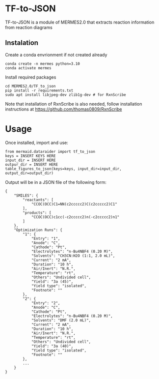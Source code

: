 # TF-to-JSON

TF-to-JSON is a module of MERMES2.0 that extracts reaction information from reaction diagrams

## Instalation

Create a conda envrionment if not created already
```
conda create -n mermes python=3.10
conda activate mermes
```

Install required packages

```
cd MERMES2.0/TF_to_json
pip install -r requirements.txt
sudo apt install libjpeg-dev zlib1g-dev # for RxnScribe
```

Note that installation of RxnScribe is also needed, follow installation instructions at https://github.com/thomas0809/RxnScribe


# Usage

Once installed, import and use:

```
from mermaid.dataraider import tf_to_json
keys = INSERT KEYS HERE
input_dir = INSERT HERE
outpur_dir = INSERT HERE
table_figures_to_json(keys=keys, input_dir=input_dir, output_dir=output_dir)
```

Output will be in a JSON file of the following form:

```
{
    "SMILES": {
        "reactants": [
            "CCOC(OCC)C1=NN(c2ccccc2)C(c2ccccc2)C1"
        ],
        "products": [
            "CCOC(OCC)c1cc(-c2ccccc2)n(-c2ccccc2)n1"
        ]
    },
    "Optimization Runs": {
        "1": {
            "Entry": "1",
            "Anode": "C",
            "Cathode": "Pt",
            "Electrolytes": "n-Bu4NBF4 (0.20 M)",
            "Solvents": "CH3CN:H2O (1:1, 2.0 mL)",
            "Current": "2 mA",
            "Duration": "10 h",
            "Air/Inert": "N.R.",
            "Temperature": "rt",
            "Others": "Undivided cell",
            "Yield": "3a (45)",
            "Yield type": "isolated",
            "Footnote": ""
        },
        "2": {
            "Entry": "2",
            "Anode": "C",
            "Cathode": "Pt",
            "Electrolytes": "n-Bu4NBF4 (0.20 M)",
            "Solvents": "DMF (2.0 mL)",
            "Current": "2 mA",
            "Duration": "10 h",
            "Air/Inert": "N.R.",
            "Temperature": "rt",
            "Others": "Undivided cell",
            "Yield": "3a (40)",
            "Yield type": "isolated",
            "Footnote": ""
        },
        ...
    }
}
```
